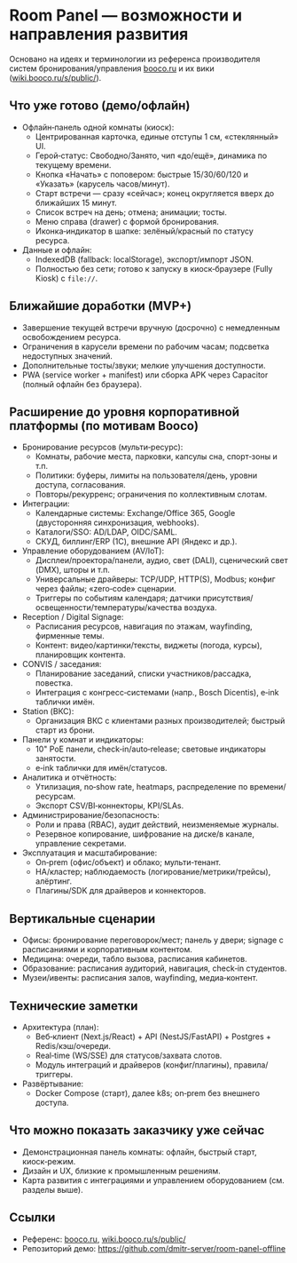 # Room Panel — возможности и направления развития

Основано на идеях и терминологии из референса производителя систем бронирования/управления [booco.ru](https://booco.ru/) и их вики ([wiki.booco.ru/s/public/](https://wiki.booco.ru/s/public/)).

## Что уже готово (демо/офлайн)
- Офлайн‑панель одной комнаты (киоск):
  - Центрированная карточка, единые отступы 1 см, «стеклянный» UI.
  - Герой‑статус: Свободно/Занято, чип «до/ещё», динамика по текущему времени.
  - Кнопка «Начать» с поповером: быстрые 15/30/60/120 и «Указать» (карусель часов/минут).
  - Старт встречи — сразу «сейчас»; конец округляется вверх до ближайших 15 минут.
  - Список встреч на день; отмена; анимации; тосты.
  - Меню справа (drawer) с формой бронирования.
  - Иконка‑индикатор в шапке: зелёный/красный по статусу ресурса.
- Данные и офлайн:
  - IndexedDB (fallback: localStorage), экспорт/импорт JSON.
  - Полностью без сети; готово к запуску в киоск‑браузере (Fully Kiosk) с `file://`.

## Ближайшие доработки (MVP+)
- Завершение текущей встречи вручную (досрочно) с немедленным освобождением ресурса.
- Ограничения в карусели времени по рабочим часам; подсветка недоступных значений.
- Дополнительные тосты/звуки; мелкие улучшения доступности.
- PWA (service worker + manifest) или сборка APK через Capacitor (полный офлайн без браузера).

## Расширение до уровня корпоративной платформы (по мотивам Booco)
- Бронирование ресурсов (мульти‑ресурс):
  - Комнаты, рабочие места, парковки, капсулы сна, спорт‑зоны и т.п.
  - Политики: буферы, лимиты на пользователя/день, уровни доступа, согласования.
  - Повторы/рекурренс; ограничения по коллективным слотам.
- Интеграции:
  - Календарные системы: Exchange/Office 365, Google (двусторонняя синхронизация, webhooks).
  - Каталоги/SSO: AD/LDAP, OIDC/SAML.
  - СКУД, биллинг/ERP (1С), внешние API (Яндекс и др.).
- Управление оборудованием (AV/IoT):
  - Дисплеи/проектора/панели, аудио, свет (DALI), сценический свет (DMX), шторы и т.п.
  - Универсальные драйверы: TCP/UDP, HTTP(S), Modbus; конфиг через файлы; «zero‑code» сценарии.
  - Триггеры по событиям календаря; датчики присутствия/освещенности/температуры/качества воздуха.
- Reception / Digital Signage:
  - Расписания ресурсов, навигация по этажам, wayfinding, фирменные темы.
  - Контент: видео/картинки/тексты, виджеты (погода, курсы), планировщик контента.
- CONVIS / заседания:
  - Планирование заседаний, списки участников/рассадка, повестка.
  - Интеграция с конгресс‑системами (напр., Bosch Dicentis), e‑ink таблички имён.
- Station (ВКС):
  - Организация ВКС с клиентами разных производителей; быстрый старт из брони.
- Панели у комнат и индикаторы:
  - 10" PoE панели, check‑in/auto‑release; световые индикаторы занятости.
  - e‑ink таблички для имён/статусов.
- Аналитика и отчётность:
  - Утилизация, no‑show rate, heatmaps, распределение по времени/ресурсам.
  - Экспорт CSV/BI‑коннекторы, KPI/SLAs.
- Администрирование/безопасность:
  - Роли и права (RBAC), аудит действий, неизменяемые журналы.
  - Резервное копирование, шифрование на диске/в канале, управление секретами.
- Эксплуатация и масштабирование:
  - On‑prem (офис/объект) и облако; мульти‑тенант.
  - HA/кластер; наблюдаемость (логирование/метрики/трейсы), алёртинг.
  - Плагины/SDK для драйверов и коннекторов.

## Вертикальные сценарии
- Офисы: бронирование переговорок/мест; панель у двери; signage с расписаниями и корпоративным контентом.
- Медицина: очереди, табло вызова, расписания кабинетов.
- Образование: расписания аудиторий, навигация, check‑in студентов.
- Музеи/ивенты: расписания залов, wayfinding, медиа‑контент.

## Технические заметки
- Архитектура (план):
  - Веб‑клиент (Next.js/React) + API (NestJS/FastAPI) + Postgres + Redis/кэш/очереди.
  - Real‑time (WS/SSE) для статусов/захвата слотов.
  - Модуль интеграций и драйверов (конфиг/плагины), правила/триггеры.
- Развёртывание:
  - Docker Compose (старт), далее k8s; on‑prem без внешнего доступа.

## Что можно показать заказчику уже сейчас
- Демонстрационная панель комнаты: офлайн, быстрый старт, киоск‑режим.
- Дизайн и UX, близкие к промышленным решениям.
- Карта развития с интеграциями и управлением оборудованием (см. разделы выше).

## Ссылки
- Референс: [booco.ru](https://booco.ru/), [wiki.booco.ru/s/public/](https://wiki.booco.ru/s/public/)
- Репозиторий демо: https://github.com/dmitr-server/room-panel-offline
